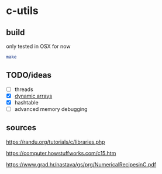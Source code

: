 # c-utils

## build

only tested in OSX for now

```sh
make
```

## TODO/ideas

- [ ] threads
- [x] [dynamic arrays](https://bytesbeneath.com/p/dynamic-arrays-in-c)
- [x] hashtable
- [ ] advanced memory debugging

## sources

<https://randu.org/tutorials/c/libraries.php>

<https://computer.howstuffworks.com/c15.htm>

<https://www.grad.hr/nastava/gs/prg/NumericalRecipesinC.pdf>
